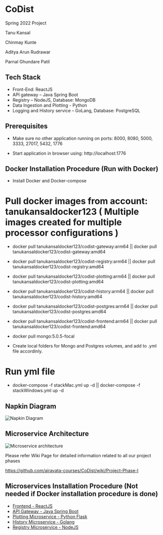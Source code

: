 # CoDist
Spring 2022 Project

Tanu Kansal

Chinmay Kunte

Aditya Arun Rudrawar

Parnal Ghundare Patil

## Tech Stack

- Front-End: ReactJS
- API gateway – Java Spring Boot
- Registry – NodeJS, Database: MongoDB
- Data Ingestion and Plotting - Python
- Logging and History service – GoLang, Database: PostgreSQL

## Prerequisites
- Make sure no other application running on ports: 8000, 8080, 5000, 3333, 27017, 5432, 1776

- Start application in browser using: http://localhost:1776


## Docker Installation Procedure (Run with Docker)

- Install Docker and Docker-compose

# Pull docker images from account: tanukansaldocker123 ( Multiple images created for multiple processor configurations )
- docker pull tanukansaldocker123/codist-gateway:arm64 || docker pull tanukansaldocker123/codist-gateway:amd64
- docker pull tanukansaldocker123/codist-registry:arm64 || docker pull tanukansaldocker123/codist-registry:amd64
- docker pull tanukansaldocker123/codist-plotting:arm64 || docker pull tanukansaldocker123/codist-plotting:amd64
- docker pull tanukansaldocker123/codist-history:arm64 || docker pull tanukansaldocker123/codist-history:amd64
- docker pull tanukansaldocker123/codist-postgres:arm64 || docker pull tanukansaldocker123/codist-postgres:amd64
- docker pull tanukansaldocker123/codist-frontend:arm64 || docker pull tanukansaldocker123/codist-frontend:amd64
- docker pull mongo:5.0.5-focal

- Create local folders for Mongo and Postgres volumes, and add to .yml file accordinly.

# Run yml file
- docker-compose  -f stackMac.yml up -d || docker-compose  -f stackWindows.yml up -d


## Napkin Diagram

![Napkin Diagram](https://user-images.githubusercontent.com/38610661/152897261-44908232-0849-464a-ac9d-f4aa207c7a59.jpeg)
    
## Microservice Architecture

![Microservice architecture](https://user-images.githubusercontent.com/94020074/152900398-5d0eb6cc-749c-4f34-96a6-afc7e8f2896c.png)


Please refer Wiki Page for detailed information related to all our project phases

https://github.com/airavata-courses/CoDist/wiki/Project-Phase-I

## Microservices Installation Procedure (Not needed if Docker installation procedure is done)

- [Frontend - ReactJS](https://github.com/airavata-courses/CoDist/tree/basic_ui)
- [API Gateway - Java Spring Boot](https://github.com/airavata-courses/CoDist/tree/dev-api-gateway)
- [Plotting Microservice - Python Flask](https://github.com/airavata-courses/CoDist/tree/dev-plotting)
- [History Microservice - Golang](https://github.com/airavata-courses/CoDist/tree/dev-history-service)
- [Registry Microservice - NodeJS](https://github.com/airavata-courses/CoDist/tree/dev-registry)

